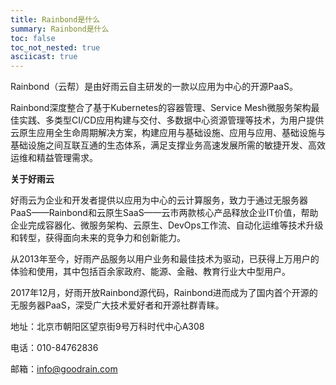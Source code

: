 ```yaml
---
title: Rainbond是什么
summary: Rainbond是什么
toc: false
toc_not_nested: true
asciicast: true
---
```


Rainbond（云帮）是由好雨云自主研发的一款以应用为中心的开源PaaS。

Rainbond深度整合了基于Kubernetes的容器管理、Service Mesh微服务架构最佳实践、多类型CI/CD应用构建与交付、多数据中心资源管理等技术，为用户提供云原生应用全生命周期解决方案，构建应用与基础设施、应用与应用、基础设施与基础设施之间互联互通的生态体系，满足支撑业务高速发展所需的敏捷开发、高效运维和精益管理需求。

**关于好雨云**

好雨云为企业和开发者提供以应用为中心的云计算服务，致力于通过无服务器PaaS——Rainbond和云原生SaaS——云市两款核心产品释放企业IT价值，帮助企业完成容器化、微服务架构、云原生、DevOps工作流、自动化运维等技术升级和转型，获得面向未来的竞争力和创新能力。

从2013年至今，好雨产品服务以用户业务和最佳技术为驱动，已获得上万用户的体验和使用，其中包括百余家政府、能源、金融、教育行业大中型用户。

2017年12月，好雨开放Rainbond源代码，Rainbond进而成为了国内首个开源的无服务器PaaS，深受广大技术爱好者和开源社群青睐。

地址：北京市朝阳区望京街9号万科时代中心A308

电话：010-84762836

邮箱：info@goodrain.com
